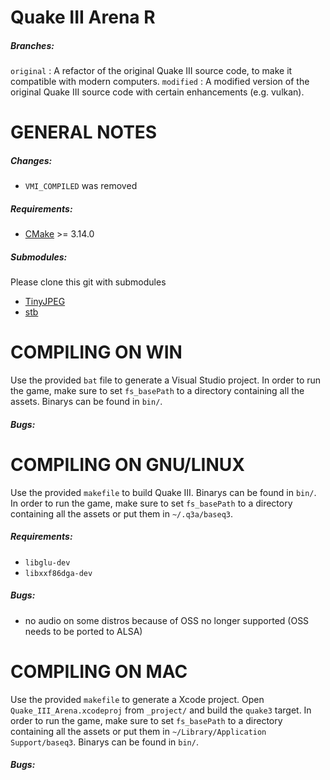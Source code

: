 Quake III Arena R
==================================

##### Branches:
`original` : A refactor of the original Quake III source code, to make it compatible with modern computers.
`modified` : A modified version of the original Quake III source code with certain enhancements (e.g. vulkan).

GENERAL NOTES
=============
##### Changes:
* `VMI_COMPILED` was removed

##### Requirements:
* [CMake](https://cmake.org/ "CMake") >= 3.14.0

##### Submodules:
Please clone this git with submodules
- [TinyJPEG](https://github.com/serge-rgb/TinyJPEG "TinyJPEG")
- [stb](https://github.com/nothings/stb.git "stb")

COMPILING ON WIN
==================

Use the provided `bat` file to generate a Visual Studio project. In order to run the game, make sure to set `fs_basePath` to a directory containing all the assets. Binarys can be found in `bin/`.

##### Bugs:

COMPILING ON GNU/LINUX
==================

Use the provided `makefile` to build Quake III. Binarys can be found in `bin/`. In order to run the game, make sure to set `fs_basePath` to a directory containing all the assets or put them in `~/.q3a/baseq3`. 

##### Requirements:
* `libglu-dev`
* `libxxf86dga-dev`

##### Bugs:
* no audio on some distros because of OSS no longer supported (OSS needs to be ported to ALSA)

COMPILING ON MAC
================
Use the provided `makefile` to generate a Xcode project. Open `Quake_III_Arena.xcodeproj` from `_project/` and build the `quake3` target. In order to run the game, make sure to set `fs_basePath` to a directory containing all the assets or put them in `~/Library/Application Support/baseq3`. Binarys can be found in `bin/`.

##### Bugs: